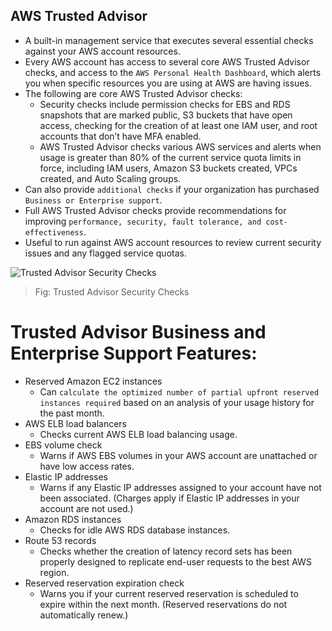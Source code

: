 AWS Trusted Advisor
---

- A built-in management service that executes several essential checks against your AWS account resources.
- Every AWS account has access to several core AWS Trusted Advisor checks, and access to the `AWS Personal Health Dashboard`, which alerts you when specific resources you are using at AWS are having issues.
- The following are core AWS Trusted Advisor checks:
  - Security checks include permission checks for EBS and RDS snapshots that are marked public, S3 buckets that have open access, checking for the creation of at least one IAM user, and root accounts that don’t have MFA enabled.
  - AWS Trusted Advisor checks various AWS services and alerts when usage is greater than 80% of the current service quota limits in force, including IAM users, Amazon S3 buckets created, VPCs created, and Auto Scaling groups.
- Can also provide `additional checks` if your organization has purchased `Business or Enterprise support`.
- Full AWS Trusted Advisor checks provide recommendations for improving `performance, security, fault tolerance, and cost-effectiveness`.
- Useful to run against AWS account resources to review current security issues and any flagged service quotas.

![Trusted Advisor Security Checks](../../images/trusted-advisor.png)
> Fig: Trusted Advisor Security Checks

# Trusted Advisor Business and Enterprise Support Features:

- Reserved Amazon EC2 instances
  - Can `calculate the optimized number of partial upfront reserved instances required` based on an analysis of your usage history for the past month.
- AWS ELB load balancers
  - Checks current AWS ELB load balancing usage.
- EBS volume check
  - Warns if AWS EBS volumes in your AWS account are unattached or have low access rates.
- Elastic IP addresses
  - Warns if any Elastic IP addresses assigned to your account have not been associated. (Charges apply if Elastic IP addresses in your account are not used.)
- Amazon RDS instances
  - Checks for idle AWS RDS database instances.
- Route 53 records
  - Checks whether the creation of latency record sets has been properly designed to replicate end-user requests to the best AWS region.
- Reserved reservation expiration check
  - Warns you if your current reserved reservation is scheduled to expire within the next month. (Reserved reservations do not automatically renew.)
  